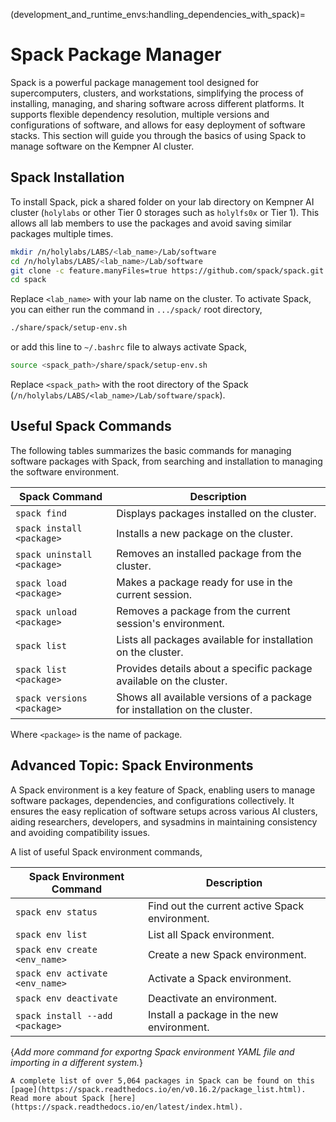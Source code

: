 (development_and_runtime_envs:handling_dependencies_with_spack)=
# Spack Package Manager

Spack is a powerful package management tool designed for supercomputers, clusters, and workstations, simplifying the process of installing, managing, and sharing software across different platforms. It supports flexible dependency resolution, multiple versions and configurations of software, and allows for easy deployment of software stacks. This section will guide you through the basics of using Spack to manage software on the Kempner AI cluster.

## Spack Installation

To install Spack, pick a shared folder on your lab directory on Kempner AI cluster (`holylabs` or other Tier 0 storages such as `holylfs0x` or Tier 1). This allows all lab members to use the packages and avoid saving similar packages multiple times. 

```bash
mkdir /n/holylabs/LABS/<lab_name>/Lab/software
cd /n/holylabs/LABS/<lab_name>/Lab/software
git clone -c feature.manyFiles=true https://github.com/spack/spack.git
cd spack
```

Replace `<lab_name>` with your lab name on the cluster. To activate Spack, you can either run the command in `.../spack/` root directory,

```bash
./share/spack/setup-env.sh
```

or add this line to `~/.bashrc` file to always activate Spack,

```bash
source <spack_path>/share/spack/setup-env.sh
```

Replace `<spack_path>` with the root directory of the Spack (`/n/holylabs/LABS/<lab_name>/Lab/software/spack`).

## Useful Spack Commands

The following tables summarizes the basic commands for managing software packages with Spack, from searching and installation to managing the software environment.

| Spack Command                | Description                                                  |
|------------------------------|--------------------------------------------------------------|
| `spack find`                 | Displays packages installed on the cluster.                  |
| `spack install <package>`    | Installs a new package on the cluster.                       |
| `spack uninstall <package>`  | Removes an installed package from the cluster.               |
| `spack load <package>`       | Makes a package ready for use in the current session.        |
| `spack unload <package>`     | Removes a package from the current session's environment.    |
| `spack list`                 | Lists all packages available for installation on the cluster.|
| `spack list <package>`       | Provides details about a specific package available on the cluster. |
| `spack versions <package>`   | Shows all available versions of a package for installation on the cluster. |

Where `<package>` is the name of package.

## Advanced Topic: Spack Environments

A Spack environment is a key feature of Spack, enabling users to manage software packages, dependencies, and configurations collectively. It ensures the easy replication of software setups across various AI clusters, aiding researchers, developers, and sysadmins in maintaining consistency and avoiding compatibility issues.

A list of useful Spack environment commands, 

| Spack Environment Command       | Description                                    |
|------------------------------|---------------------------------------------------|
| `spack env status`              | Find out the current active Spack environment. |
| `spack env list`                | List all Spack environment.                    |
| `spack env create <env_name>`   | Create a new Spack environment.                |
| `spack env activate <env_name>` | Activate a Spack environment.                  |
| `spack env deactivate`          | Deactivate an environment.                     |
| `spack install --add <package>` | Install a package in the new environment.      |

{*Add more command for exportng Spack environment YAML file and importing in a different system.*}


```{tip}
A complete list of over 5,064 packages in Spack can be found on this [page](https://spack.readthedocs.io/en/v0.16.2/package_list.html). Read more about Spack [here](https://spack.readthedocs.io/en/latest/index.html).
```